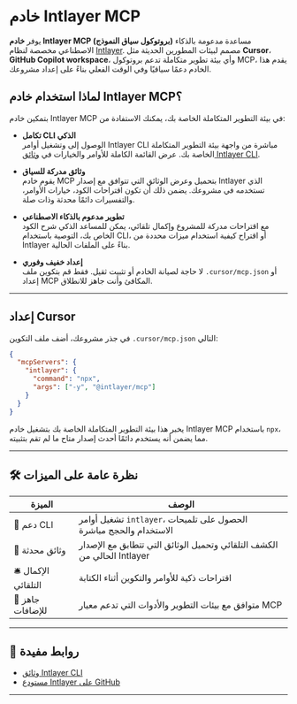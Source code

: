 # خادم Intlayer MCP

يوفر **خادم Intlayer MCP (بروتوكول سياق النموذج)** مساعدة مدعومة بالذكاء الاصطناعي مخصصة لنظام [Intlayer](https://github.com/aymericzip/intlayer). مصمم لبيئات المطورين الحديثة مثل **Cursor**، **GitHub Copilot workspace**، وأي بيئة تطوير متكاملة تدعم بروتوكول MCP، يقدم هذا الخادم دعمًا سياقيًا وفي الوقت الفعلي بناءً على إعداد مشروعك.

## لماذا استخدام خادم Intlayer MCP؟

بتمكين خادم Intlayer MCP في بيئة التطوير المتكاملة الخاصة بك، يمكنك الاستفادة من:

- **تكامل CLI الذكي**  
  الوصول إلى وتشغيل أوامر Intlayer CLI مباشرة من واجهة بيئة التطوير المتكاملة الخاصة بك. عرض القائمة الكاملة للأوامر والخيارات في [وثائق Intlayer CLI](https://github.com/aymericzip/intlayer/blob/main/docs/ar/intlayer_cli.md).

- **وثائق مدركة للسياق**  
  يقوم خادم MCP بتحميل وعرض الوثائق التي تتوافق مع إصدار Intlayer الذي تستخدمه في مشروعك. يضمن ذلك أن تكون اقتراحات الكود، خيارات الأوامر، والتفسيرات دائمًا محدثة وذات صلة.

- **تطوير مدعوم بالذكاء الاصطناعي**  
  مع اقتراحات مدركة للمشروع وإكمال تلقائي، يمكن للمساعد الذكي شرح الكود الخاص بك، التوصية باستخدام CLI، أو اقتراح كيفية استخدام ميزات محددة من Intlayer بناءً على الملفات الحالية.

- **إعداد خفيف وفوري**  
  لا حاجة لصيانة الخادم أو تثبيت ثقيل. فقط قم بتكوين ملف `.cursor/mcp.json` أو إعداد MCP المكافئ وأنت جاهز للانطلاق.

---

## إعداد Cursor

في جذر مشروعك، أضف ملف التكوين `.cursor/mcp.json` التالي:

```json
{
  "mcpServers": {
    "intlayer": {
      "command": "npx",
      "args": ["-y", "@intlayer/mcp"]
    }
  }
}
```

يخبر هذا بيئة التطوير المتكاملة الخاصة بك بتشغيل خادم Intlayer MCP باستخدام `npx`، مما يضمن أنه يستخدم دائمًا أحدث إصدار متاح ما لم تقم بتثبيته.

---

## 🛠 نظرة عامة على الميزات

| الميزة              | الوصف                                                                   |
| ------------------- | ----------------------------------------------------------------------- |
| 🧠 دعم CLI          | تشغيل أوامر `intlayer`، الحصول على تلميحات الاستخدام والحجج مباشرة      |
| 📘 وثائق محدثة      | الكشف التلقائي وتحميل الوثائق التي تتطابق مع الإصدار الحالي من Intlayer |
| 🛎 الإكمال التلقائي | اقتراحات ذكية للأوامر والتكوين أثناء الكتابة                            |
| 🧩 جاهز للإضافات    | متوافق مع بيئات التطوير والأدوات التي تدعم معيار MCP                    |

---

## 📎 روابط مفيدة

- [وثائق Intlayer CLI](https://github.com/aymericzip/intlayer/blob/main/docs/ar/intlayer_cli.md)
- [مستودع Intlayer على GitHub](https://github.com/aymericzip/intlayer)

---
